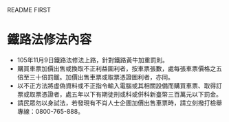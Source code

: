README FIRST

# 鐵路法修法內容
- 105年11月9日鐵路法修法上路，針對鐵路黃牛加重罰則。
- 購買車票加價出售或換取不正利益圖利者，按車票張數，處每張車票價格之五倍至三十倍罰鍰。加價出售車票或取票憑證圖利者，亦同。
- 以不正方法將虛偽資料或不正指令輸入電腦或其相關設備而購買車票、取得訂票或取票憑證者，處五年以下有期徒刑或科或併科新臺幣三百萬元以下罰金。
- 請民眾勿以身試法，若發現有不肖人士企圖加價出售車票時，請立刻撥打檢舉專線：0800-765-888。